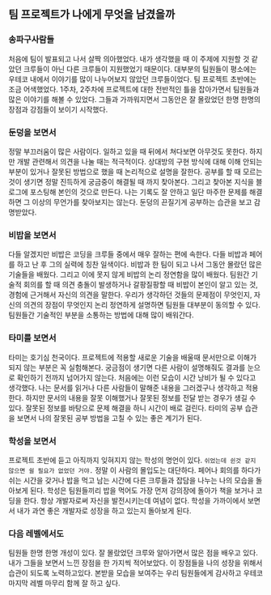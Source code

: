 ## 팀 프로젝트가 나에게 무엇을 남겼을까

### 송파구사람들

처음에 팀이 발표되고 나서 살짝 의아했었다. 내가 생각했을 때 이 주제에 지원할 것 같았던 크루들이 아닌 다른 크루들이 지원했었기 때문이다. 대부분의 팀원들이 평소에는 우테코 내에서 이야기를 많이 나누어보지 않았던 크루들이었다. 팀 프로젝트 초반에는 조금 어색했었다. 1주차, 2주차에 프로젝트에 대한 전반적인 틀을 잡아가면서 팀원들과 많은 이야기를 해볼 수 있었다. 그들과 가까워지면서 그동안은 잘 몰랐었던 한명 한명의 장점과 강점들이 보이기 시작했다.

### 둔덩을 보면서

정말 부끄러움이 많은 사람이다. 일하고 있을 때 뒤에서 쳐다보면 아무것도 못한다. 하지만 개발 관련해서 의견을 나눌 때는 적극적이다. 상대방의 구현 방식에 대해 이해 안되는 부분이 있거나 잘못된 방법으로 했을 때 논리적으로 설명을 잘한다. 공부를 할 때 모르는 것이 생기면 정말 진득하게 궁금중이 해결될 때 까지 찾아본다. 그리고 찾아본 지식을 블로그에 포스팅해 본인의 것으로 만든다. 나는 기록도 잘 안하고 일단 마주한 문제를 해결하면 그 이상의 무언가를 찾아보지는 않는다. 둔덩의 끈질기게 공부하는 습관을 보고 감명받았다.

### 비밥을 보면서

다들 알겠지만 비밥은 코딩을 크루들 중에서 매우 잘하는 편에 속한다. 다들 비밥과 페어를 하고 난 후 그의 실력에 칭찬 일색이다. 비밥과 한 팀이 되고 나서 그동안 몰랐던 많은 기술들을 배웠다. 그리고 이에 못지 않게 비밥의 논리 정연함을 많이 배웠다. 팀원간 기술적 회의를 할 때 의견 충돌이 발생하거나 갈팡질팡할 때 비밥이 본인이 알고 있는 것, 경험에 근거해서 자신의 의견을 말한다. 우리가 생각하던 것들의 문제점이 무엇인지, 자신의 의견의 장점이 무엇인지 논리 정연하게 설명하면 팀원들 대부분이 동의할 수 있다. 팀원들간 기술적인 부분을 소통하는 방법에 대해 많이 배워간다.

### 타미를 보면서

타미는 호기심 천국이다. 프로젝트에 적용할 새로운 기술을 배울때 문서만으로 이해가 되지 않는 부분은 꼭 실험해본다. 궁금점이 생기면 다른 사람이 설명해줘도 결과를 눈으로 확인하기 전까지 넘어가지 않는다. 처음에는 이런 모습이 시간 낭비가 될 수 있다고 생각했다. 나는 문서를 읽거나 다른 사람들이 말해준 내용을 그러겠구나 생각하고 적용한다. 하지만 문서의 내용을 잘못 이해했거나 잘못된 정보를 전달 받는 경우가 생길 수 있다. 잘못된 정보를 바탕으로 문제 해결을 하니 시간이 배로 걸린다. 타미의 공부 습관을 보면서 나의 잘못된 공부 방법을 고칠 수 있는 좋은 계기가 된다.

### 학성을 보면서

프로젝트 초반에 듣고 아직까지 잊혀지지 않는 학성의 명언이 있다. ```쉬었는데 쉰것 같지 않으면 쉴 필요가 없었던 거야.``` 정말 이 사람의 몰입도는 대단하다. 페어나 회의를 하다가 쉬는 시간을 갖거나 밥을 먹고 남는 시간에 다른 크루들과 잡담을 나누는 나의 모습을 돌아보게 된다. 학성은 팀원들끼리 밥을 먹어도 가장 먼저 강의장에 돌아가 책을 보거나 코딩을 한다. 항상 개발자로써 자신을 발전시키는데 여념이 없다. 학성을 가까이에서 보면서 내가 과연 좋은 개발자로 성장을 하고 있는지 돌아보게 된다.

### 다음 레벨에서도

팀원들 한명 한명 개성이 있다. 잘 몰랐었던 크루와 알아가면서 많은 점을 배우고 있다. 내가 그들을 보면서 느낀 장점을 한 가지씩 적어보았다. 이 장점들을 나의 성장을 위해서 습관이 되도록 노력하고있다. 본받을 모습을 보여주는 우리 팀원들에게 감사하고 우테코 마지막 레벨 마무리 함께 잘 하고 싶다.